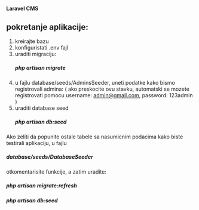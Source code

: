 <h4>Laravel CMS</h4>

## pokretanje aplikacije:
   1) kreirajte bazu
   2) konfiguristati .env fajl
   3) uraditi migraciju:
       <h5> php artisan migrate</h5>
   4) u fajlu database/seeds/AdminsSeeder, uneti podatke kako bismo registrovali admina:
      ( ako preskocite ovu stavku, automatski se mozete registrovati pomocu username: admin@gmail.com, password: 123admin )
   5) uraditi database seed
      <h5> php artisan db:seed <h5>
   
   Ako zeliti da popunite ostale tabele sa nasumicnim podacima kako biste testirali aplikaciju, 
   u fajlu  <h5> database/seeds/DatabaseSeeder</h4>  otkomentarisite  funkcije, a zatim uradite:
   <h5> php artisan migrate:refresh</h5> 
   <h5> php artisan db:seed </h5>
    
